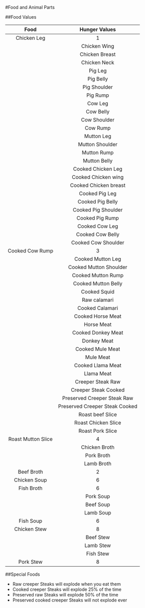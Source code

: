 #Food and Animal Parts

##Food Values

  |   Food    |  Hunger Values |
  |:---------:|:--------------:|
  |Chicken Leg| 1|
	|Chicken Wing| 1|
	|Chicken Breast| 1|
	|Chicken Neck| 1 (only if make chicken neck edible is true)|
	|Pig Leg| 1|
	|Pig Belly| 1|
	|Pig Shoulder| 1|
	|Pig Rump| 1|
	|Cow Leg| 1|
	|Cow Belly| 1|
	|Cow Shoulder| 1|
	|Cow Rump| 1|
	|Mutton Leg| 1|
	|Mutton Shoulder| 1|
	|Mutton Rump| 1|
	|Mutton Belly| 1|
	|Cooked Chicken Leg| 3|
	|Cooked Chicken wing| 3|
	|Cooked Chicken breast| 3|
	|Cooked Pig Leg| 3|
	|Cooked Pig Belly| 3|
	|Cooked Pig Shoulder| 3|
	|Cooked Pig Rump| 3|
	|Cooked Cow Leg| 3|
	|Cooked Cow Belly| 3|
	|Cooked Cow Shoulder| 3|
  |Cooked Cow Rump| 3|
	|Cooked Mutton Leg| 3|
	|Cooked Mutton Shoulder| 3|
	|Cooked Mutton Rump| 3|
	|Cooked Mutton Belly| 3|
	|Cooked Squid| 4|
	|Raw calamari| 1|
	|Cooked Calamari| 3|
	|Cooked Horse Meat| 5|
	|Horse Meat| 2|
	|Cooked Donkey Meat| 5|
	|Donkey Meat| 2|
	|Cooked Mule Meat| 5|
	|Mule Meat| 2|
	|Cooked Llama Meat| 5|
	|Llama Meat| 2|
	|Creeper Steak Raw| 10|
	|Creeper Steak Cooked| 15|
	|Preserved Creeper Steak Raw| 15|
	|Preserved Creeper Steak Cooked| 20|
	|Roast beef Slice| 4|
	|Roast Chicken Slice| 4|
	|Roast Pork Slice| 4|
  |Roast Mutton Slice| 4|
	|Chicken Broth| 2|
	|Pork Broth| 2|
	|Lamb Broth| 2|
  |Beef Broth| 2|
  |Chicken Soup| 6|
  |Fish Broth| 6|
	|Pork Soup| 6|
	|Beef Soup| 6|
	|Lamb Soup| 6|
  |Fish Soup| 6|
  |Chicken Stew| 8|
	|Beef Stew| 8|
	|Lamb Stew| 8|
	|Fish Stew| 8|
  |Pork Stew| 8|

##Special Foods
* Raw creeper Steaks will explode when you eat them
* Cooked creeper Steaks will explode 25% of the time
* Preserved raw Steaks will explode 50% of the time
* Preserved cooked creeper Steaks will not explode ever
